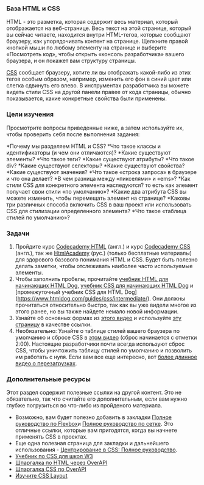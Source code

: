 ### База HTML и CSS

HTML - это разметка, которая содержит весь материал, который отображается на веб-странице. Весь текст на этой странице, который вы сейчас читаете, находится внутри HTML-тегов, которые сообщают браузеру, как упорядочивать контент на странице. Щелкните правой кнопкой мыши по любому элементу на странице и выберите «Посмотреть код», чтобы открыть «консоль разработчика» вашего браузера, и он покажет вам структуру страницы.

[CSS](http://skillcrush.com/2012/04/03/css/) сообщает браузеру, хотите ли вы отображать какой-либо из этих тегов особым образом, например, изменить его фон в синий цвет или слегка сдвинуть его влево. В инструментах разработчика вы можете видеть стили CSS на другой панели правее от кода страницы, обычно показывается, какие конкретные свойства были применены.

### Цели изучения
Просмотрите вопросы приведенные ниже, а затем используйте их, чтобы проверить себя после выполнения задания:


*Почему мы разделяем HTML и CSS?
*Что такое классы и идентификаторы (и чем они отличаются)?
*Какие существуют элементы?
*Что такое теги?
*Какие существуют атрибуты?
*Что такое div?
*Какие существуют селекторы?
*Какие существуют свойства?
*Какие существуют значения?
*Что такое «строка запроса» в браузере и что она делает?
*В чем разница между «пикселями» и «ems»?
*Как стили CSS для конкретного элемента наследуются? то есть как элемент получает свои стили «по умолчанию»?
*Какие два атрибута CSS вы можете изменить, чтобы перемещать элемент на странице?
*Каковы три различных способа включить CSS в ваш проект или использовать CSS для стилизации определенного элемента?
*Что такое «таблица стилей по умолчанию»?

### Задачи

<div class="lesson-content__panel" markdown="1">

 1. Пройдите курс [Codecademy HTML](https://www.codecademy.com/learn/learn-html) (англ.) и курс [Codecademy CSS](https://www.codecademy.com/learn/learn-css) (англ.),  так же [HtmlAcademy](https://htmlacademy.ru/) (рус.) (только бесплатные материалы) для здорового базового понимания HTML и CSS. Будет быть полезно делать заметки, чтобы отслеживать наиболее часто используемые элементы.
 2. Чтобы заполнить пробелы, прочитайте [учебник HTML для начинающих HTML Dog](https://www.htmldog.com/guides/html/beginner/), [учебник CSS для начинающих HTML Dog](https://www.htmldog.com/guides/css/beginner/) и [промежуточный учебник CSS для HTML Dog] (https://www.htmldog.com/guides/css/intermediate/). Они должны прочитаться относительно быстро, так как вы уже видели многое из этого ранее, но вы также найдете немало новой информации.
 3. Узнайте об основных формах из [этого видео](https://teamtreehouse.com/library/html/forms/inputs) и используйте [эту страницу](https://www.w3schools.com/html/html_forms.asp) в качестве ссылки.
 4. Необязательно: Узнайте о таблице стилей вашего браузера по умолчанию и сбросе CSS в [этом видео](https://www.youtube.com/watch?v=14Vb6tZCjEY) (сброс начинается с отметки 2:00). Настоящие разработчики почти всегда используют сброс CSS, чтобы уничтожить таблицу стилей по умолчанию и позволить им работать с нуля. Если вам все еще интересно, вот [более длинное видео о перезагрузках](https://www.youtube.com/watch?v=HqRFPLP7Ffs).
</div>

### Дополнительные ресурсы

Этот раздел содержит полезные ссылки на другой контент. Это не обязательно, так что считайте его дополнительным, если вам нужно глубже погрузиться во что-либо из пройденого материала.

* Возможно, вам будет полезно добавить в закладки [Полное руководство по Flexbox](https://css-tricks.com/snippets/css/a-guide-to-flexbox/)и [Полное руководство по сетке](https://css-tricks.com/snippets/css/complete-guide-grid/). Это отличные ссылки, которые вам пригодятся, когда вы начнете применять CSS в проектах.
* Еще одна полезная страница для закладки и дальнейшего использования - [Центрирование в CSS: Полное руководство](https://css-tricks.com/centering-css-complete-guide/).
* [Учебник по CSS для школ W3](https://www.w3schools.com/css/)
* [Шпаргалка по HTML через OverAPI](http://overapi.com/html)
* [Шпаргалка CSS по OverAPI](http://overapi.com/css)
* [Изучите CSS Layout](http://learnlayout.com/)